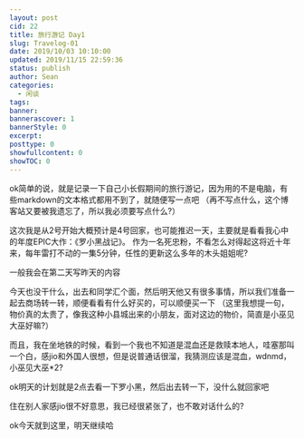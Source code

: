 ```yaml
---
layout: post
cid: 22
title: 旅行游记 Day1
slug: Travelog-01
date: 2019/10/03 10:10:00
updated: 2019/11/15 22:59:36
status: publish
author: Sean
categories: 
  - 闲谈
tags: 
banner: 
bannerascover: 1
bannerStyle: 0
excerpt: 
posttype: 0
showfullcontent: 0
showTOC: 0
---
```



ok简单的说，就是记录一下自己小长假期间的旅行游记，因为用的不是电脑，有些markdown的文本格式都用不到了，就随便写一点吧
（再不写点什么，这个博客站又要被我遗忘了，所以我必须要写点什么?）

这次我是从2号开始大概预计是4号回家，也可能推迟一天，主要就是看看我心中的年度EPIC大作：《罗小黑战记》。
作为一名死忠粉，不看怎么对得起这将近十年来，每年雷打不动的一集5分钟，任性的更新这么多年的木头姐姐呢?

一般我会在第二天写昨天的内容

今天也没干什么，出去和同学汇个面，然后明天他又有很多事情，所以我们准备一起去商场转一转，顺便看看有什么好买的，可以顺便买一下
（这里我想提一句，物价真的太贵了，像我这种小县城出来的小朋友，面对这边的物价，简直是小巫见大巫好嘛?）

而且，我在坐地铁的时候，看到一个我也不知道是混血还是救赎本地人，哇塞那叫一个白，感jio和外国人很想，但是说普通话很溜，我猜测应该是混血，wdnmd，小巫见大巫*2?

ok明天的计划就是2点去看一下罗小黑，然后出去转一下，没什么就回家吧

住在别人家感jio很不好意思，我已经很紧张了，也不敢对话什么的?

ok今天就到这里，明天继续哈
